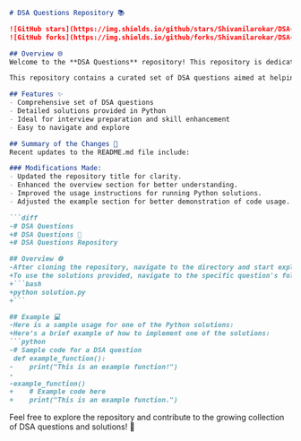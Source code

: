 ```markdown
# DSA Questions Repository 📚

![GitHub stars](https://img.shields.io/github/stars/Shivanilarokar/DSA-Questions-)
![GitHub forks](https://img.shields.io/github/forks/Shivanilarokar/DSA-Questions-)

## Overview 🌐
Welcome to the **DSA Questions** repository! This repository is dedicated to helping developers master data structures and algorithms through a comprehensive collection of questions and solutions. It is an ideal resource for interview preparation and skill enhancement.

This repository contains a curated set of DSA questions aimed at helping developers improve their problem-solving skills and prepare for technical interviews. Each question is accompanied by a detailed solution in Python, making it an excellent resource for learners.

## Features ✨
- Comprehensive set of DSA questions
- Detailed solutions provided in Python
- Ideal for interview preparation and skill enhancement
- Easy to navigate and explore

## Summary of the Changes 📝
Recent updates to the README.md file include:

### Modifications Made:
- Updated the repository title for clarity.
- Enhanced the overview section for better understanding.
- Improved the usage instructions for running Python solutions.
- Adjusted the example section for better demonstration of code usage.

```diff
-# DSA Questions 
+# DSA Questions 📖
+# DSA Questions Repository

## Overview 🌐
-After cloning the repository, navigate to the directory and start exploring the questions and solutions available. You can run the Python solutions directly to test them.
+To use the solutions provided, navigate to the specific question's folder and run the Python solution. For example:
+```bash
+python solution.py
+```

## Example 💻
-Here is a sample usage for one of the Python solutions:
+Here’s a brief example of how to implement one of the solutions:
```python
-# Sample code for a DSA question
 def example_function():
-    print("This is an example function!")
-    
-example_function()
+    # Example code here
+    print("This is an example function.")
```

Feel free to explore the repository and contribute to the growing collection of DSA questions and solutions! 🚀
```